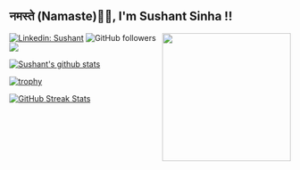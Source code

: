 <h2>नमस्ते (Namaste)🙏🏻, I'm Sushant Sinha !!</h2>
<img align='right' src="https://media.giphy.com/media/M9gbBd9nbDrOTu1Mqx/giphy.gif" width="230">

[![Linkedin: Sushant](https://img.shields.io/badge/-Sushant-blue?style=flat-square&logo=Linkedin&logoColor=white&link=https://www.linkedin.com/in/sushant-sinha-188b19190/)](https://www.linkedin.com/in/sushant-sinha-188b19190/)
![GitHub followers](https://img.shields.io/github/followers/sushant-sinha?label=Follow&style=social)
![](https://komarev.com/ghpvc/?username=sushant-sinha&color=101010)


[![Sushant's github stats](https://github-readme-stats.vercel.app/api?username=sushant-sinha&count_private=true&show_icons=true&theme=radical&hide_rank=false)](https://github.com/anuraghazra/github-readme-stats)

[![trophy](https://github-profile-trophy.vercel.app/?username=sushant-sinha&title=Joined2020,Commit,Stars&theme=darkhub&row=2&column=3)](https://github.com/ryo-ma/github-profile-trophy)

[![GitHub Streak Stats](https://github-readme-streak-stats.herokuapp.com/?user=sushant-sinha&theme=merko)](https://github.com/DenverCoder1/github-readme-streak-stats)
